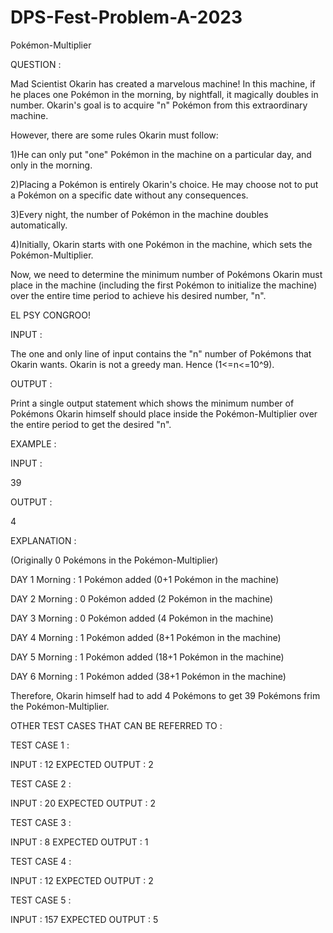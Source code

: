 # DPS-Fest-Problem-A-2023


Pokémon-Multiplier


QUESTION :


Mad Scientist Okarin has created a marvelous machine! In this machine, if he places one Pokémon in the morning, by nightfall, it magically doubles in number. Okarin's goal is to acquire "n" Pokémon from this extraordinary machine.

However, there are some rules Okarin must follow:

1)He can only put "one" Pokémon in the machine on a particular day, and only in the morning.

2)Placing a Pokémon is entirely Okarin's choice. He may choose not to put a Pokémon on a specific date without any consequences.

3)Every night, the number of Pokémon in the machine doubles automatically.

4)Initially, Okarin starts with one Pokémon in the machine, which sets the Pokémon-Multiplier.

Now, we need to determine the minimum number of Pokémons Okarin must place in the machine (including the first Pokémon to initialize the machine) over the entire time period to achieve his desired number, "n".

EL PSY CONGROO!

INPUT : 

The one and only line of input contains the  "n" number of Pokémons that Okarin wants.
Okarin is not a greedy man. Hence (1<=n<=10^9).

OUTPUT : 

Print a single output statement which shows the minimum number of Pokémons Okarin himself should place inside the Pokémon-Multiplier over the entire period to get the desired "n".



EXAMPLE :

INPUT :

39

OUTPUT :

4

EXPLANATION : 

(Originally 0 Pokémons in the Pokémon-Multiplier)

DAY 1 Morning : 1 Pokémon added (0+1 Pokémon in the machine)

DAY 2 Morning : 0 Pokémon added (2 Pokémon in the machine)

DAY 3 Morning : 0 Pokémon added (4 Pokémon in the machine)

DAY 4 Morning : 1 Pokémon added (8+1 Pokémon in the machine)

DAY 5 Morning : 1 Pokémon added (18+1 Pokémon in the machine)

DAY 6 Morning : 1 Pokémon added (38+1 Pokémon in the machine)

Therefore, Okarin himself had to add 4 Pokémons to get 39 Pokémons frim the Pokémon-Multiplier.


OTHER TEST  CASES THAT CAN BE REFERRED TO : 

TEST CASE 1 :

INPUT : 12
EXPECTED OUTPUT : 2

TEST CASE 2 :

INPUT : 20
EXPECTED OUTPUT : 2

TEST CASE 3 :

INPUT : 8
EXPECTED OUTPUT : 1

TEST CASE 4 :

INPUT : 12
EXPECTED OUTPUT : 2

TEST CASE 5 :

INPUT : 157
EXPECTED OUTPUT : 5





